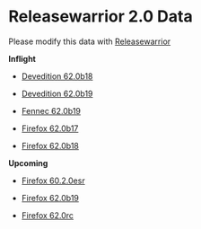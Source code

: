 

Releasewarrior 2.0 Data
=======================

Please modify this data with [Releasewarrior](https://github.com/mozilla-releng/releasewarrior-2.0)

**Inflight**

* [Devedition 62.0b18](/inflight/devedition/devedition-devedition-62.0b18.md)

* [Devedition 62.0b19](/inflight/devedition/devedition-devedition-62.0b19.md)

* [Fennec 62.0b19](/inflight/fennec/fennec-beta-62.0b19.md)

* [Firefox 62.0b17](/inflight/firefox/firefox-beta-62.0b17.md)

* [Firefox 62.0b18](/inflight/firefox/firefox-beta-62.0b18.md)

**Upcoming**

* [Firefox 60.2.0esr](/upcoming/firefox/firefox-esr60-60.2.0esr.md)

* [Firefox 62.0b19](/upcoming/firefox/firefox-beta-62.0b19.md)

* [Firefox 62.0rc](/upcoming/firefox/firefox-release-rc-62.0rc.md)

